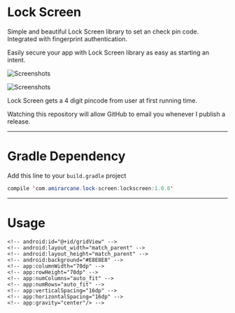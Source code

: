# Lock Screen

Simple and beautiful Lock Screen library to set an check pin code. Integrated with fingerprint authentication.

Easily secure your app with Lock Screen library as easy as starting an intent. 

![Screenshots](https://github.com/amirarcane/lock-screen/blob/master/demo/set.gif)

![Screenshots](https://github.com/amirarcane/lock-screen/blob/master/demo/check.gif) 

Lock Screen gets a 4 digit pincode from user at first running time.

Watching this repository will allow GitHub to email you whenever I publish a release.

---
# Gradle Dependency

Add this line to your `build.gradle` project

```java
compile 'com.amirarcane.lock-screen:lockscreen:1.0.0'
```
---
# Usage

<!-- Just add these lines to your class, that's it. -->

<!-- ```java -->
<!-- RecentImages recentImages = new RecentImages(); -->
<!-- ImageAdapter adapter = recentImages.getAdapter(MainActivity.this); -->
<!-- ``` -->
<!-- `recentImages.getAdapter()` method returns an adapter that you can easily set it as your gridView adapter. By default it returns device pictures based on `Date_Taken` and `Descending` order, for changing them see [Customization](https://github.com/amirarcane/recent-images/#customization) -->

<!-- Use `recentImages.cleanupCache()` to clean the cache. -->
<!-- It removes all the callbacks from the drawables stored in the memory cache. -->
<!-- This method must be called from the onDestroy() method of any activity using the cached drawables. -->
<!-- Failure to do so will result in the entire activity being leaked. -->

<!-- You can use regular gridView but if you want to use it exactly like above picture you need horizontal gridView. -->
<!-- I used jess-anders/two-way-gridView in this library. All you have to do is set below code in your xml instead of regular gridView: -->

<!-- ```xml -->

<!-- <com.jess.ui.TwoWayGridView -->
    <!-- android:id="@+id/gridView" -->
    <!-- android:layout_width="match_parent" -->
    <!-- android:layout_height="match_parent" -->
    <!-- android:background="#E8E8E8" -->
    <!-- app:columnWidth="70dp" -->
    <!-- app:rowHeight="70dp" -->
    <!-- app:numColumns="auto_fit" -->
    <!-- app:numRows="auto_fit" -->
    <!-- app:verticalSpacing="16dp" -->
    <!-- app:horizontalSpacing="16dp" -->
    <!-- app:gravity="center"/> -->

<!-- ``` -->
<!-- --- -->
<!-- # Customization -->

<!-- RecentImages class contains some methods for customization: -->

<!-- `getAdapter(Context context)` default method to get adapter -->

<!-- `getAdapter(Context context, String columns, String sort)` parameter columns filters device images base on date, name, id and etc. parameter sort will sort them based on `Desecnding` or `Ascending` order -->

<!-- `setDrawable(int drawable)` to use an image from you drawable folder before loading of images -->

<!-- `setHeight(int height)` to set images height (in dp) -->

<!-- `setWidth(int width)` to set images width (in dp) -->

<!-- `setPadding(int padding)` to set images padding (in dp) -->

<!-- `setSize(int size)` to set quality of thumbnail images (values are 1, 2, 3, 4. 1 means best quality and high resolution and 4 means least quality an low resolution) -->

<!-- Here is an example: -->

<!-- ```java -->
<!-- RecentImages recentImages = new RecentImages(); -->
<!-- ri.setHeight(70); -->
<!-- ri.setWidth(70); -->
<!-- ImageAdapter adapter = recentImages.getAdapter(MainActivity.this, ri.LATITUDE, ri.ASCENDING); -->
<!-- gridView.setAdapter(adapter); -->
<!-- ``` -->

<!-- --- -->
